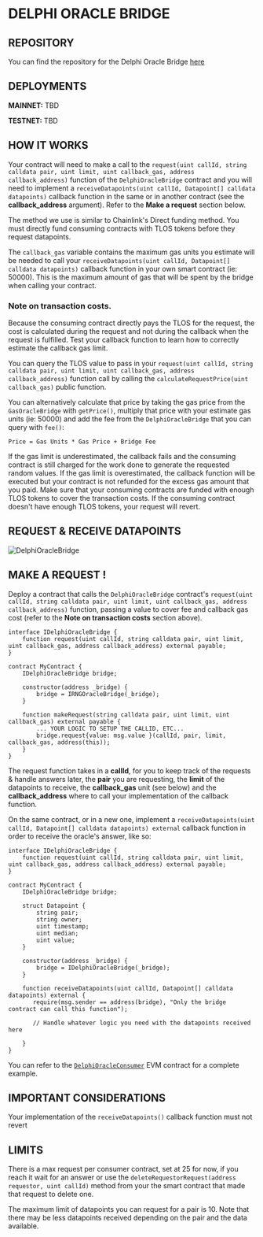 # DELPHI ORACLE BRIDGE

## REPOSITORY

You can find the repository for the Delphi Oracle Bridge [here](https://github.com/telosnetwork/delphi-oracle-bridge)

## DEPLOYMENTS

**MAINNET:** TBD

**TESTNET:** TBD

## HOW IT WORKS

Your contract will need to make a call to the `request(uint callId, string calldata pair, uint limit, uint callback_gas, address callback_address)` function of the `DelphiOracleBridge` contract and you will need to implement a `receiveDatapoints(uint callId, Datapoint[] calldata datapoints)` callback function in the same or in another contract (see the **callback_address** argument). Refer to the **Make a request** section below.

The method we use is similar to Chainlink's Direct funding method. You must directly fund consuming contracts with TLOS tokens before they request datapoints.

The `callback_gas` variable contains the maximum gas units you estimate will be needed to call your `receiveDatapoints(uint callId, Datapoint[] calldata datapoints)` callback function in your own smart contract (ie: 50000). This is the maximum amount of gas that will be spent by the bridge when calling your contract.

### Note on transaction costs.

Because the consuming contract directly pays the TLOS for the request, the cost is calculated during the request and not during the callback when the request is fulfilled. Test your callback function to learn how to correctly estimate the callback gas limit.

You can query the TLOS value to pass in your `request(uint callId, string calldata pair, uint limit, uint callback_gas, address callback_address)` function call by calling the `calculateRequestPrice(uint callback_gas)` public function. 

You can alternatively calculate that price by taking the gas price from the `GasOracleBridge` with `getPrice()`, multiply that price with your estimate gas units (ie: 50000) and add the fee from the `DelphiOracleBridge` that you can query with `fee()`:

`Price = Gas Units * Gas Price + Bridge Fee`

If the gas limit is underestimated, the callback fails and the consuming contract is still charged for the work done to generate the requested random values.
If the gas limit is overestimated, the callback function will be executed but your contract is not refunded for the excess gas amount that you paid.
Make sure that your consuming contracts are funded with enough TLOS tokens to cover the transaction costs. If the consuming contract doesn't have enough TLOS tokens, your request will revert. 

## REQUEST & RECEIVE DATAPOINTS

![DelphiOracleBridge](https://user-images.githubusercontent.com/5913758/193951928-58a946c3-622e-4b96-8873-d02b7bedea33.jpg)


## MAKE A REQUEST !

Deploy a contract that calls the `DelphiOracleBridge` contract's `request(uint callId, string calldata pair, uint limit, uint callback_gas, address callback_address)` function, passing a value to cover fee and callback gas cost (refer to the **Note on transaction costs** section above).

```
interface IDelphiOracleBridge {
    function request(uint callId, string calldata pair, uint limit, uint callback_gas, address callback_address) external payable;
}

contract MyContract {
    IDelphiOracleBridge bridge;

    constructor(address _bridge) {
        bridge = IRNGOracleBridge(_bridge);
    }
    
    function makeRequest(string calldata pair, uint limit, uint callback_gas) external payable {
        ... YOUR LOGIC TO SETUP THE CALLID, ETC...
        bridge.request{value: msg.value }(callId, pair, limit, callback_gas, address(this));
    }
}
```

The request function takes in a **callId**, for you to keep track of the requests & handle answers later, the **pair** you are requesting, the **limit** of the datapoints to receive, the **callback_gas** unit (see below) and the **callback_address** where to call your implementation of the callback function. 

On the same contract, or in a new one, implement a `receiveDatapoints(uint callId, Datapoint[] calldata datapoints) external` callback function in order to receive the oracle's answer, like so:


```
interface IDelphiOracleBridge {
    function request(uint callId, string calldata pair, uint limit, uint callback_gas, address callback_address) external payable;
}

contract MyContract {
    IDelphiOracleBridge bridge;
    
    struct Datapoint {
        string pair;
        string owner;
        uint timestamp;
        uint median;
        uint value;
    }
    
    constructor(address _bridge) {
        bridge = IDelphiOracleBridge(_bridge);
    }
    
    function receiveDatapoints(uint callId, Datapoint[] calldata datapoints) external {
       require(msg.sender == address(bridge), "Only the bridge contract can call this function");
        
       // Handle whatever logic you need with the datapoints received here
    
    }
}
```

You can refer to the [`DelphiOracleConsumer`](https://github.com/telosnetwork/delphi-oracle-bridge/blob/main/evm/contracts/DelphiOracleConsumer.sol) EVM contract for a complete example. 

## IMPORTANT CONSIDERATIONS

Your implementation of the `receiveDatapoints()` callback function must not revert

## LIMITS

There is a max request per consumer contract, set at 25 for now, if you reach it wait for an answer or use the `deleteRequestorRequest(address requestor, uint callId)` method from your the smart contract that made that request to delete one.

The maximum limit of datapoints you can request for a pair is 10. Note that there may be less datapoints received depending on the pair and the data available.

